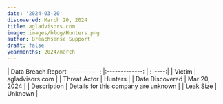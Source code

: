 ```yaml
---
date: '2024-03-20'
discovered: March 20, 2024
title: agladvisors.com
image: images/blog/Hunters.png
author: Breachsense Support
draft: false
yearmonths: 2024/march
---
```


| Data Breach Report------------:     |:-------------:    | :-----:|
| Victim      | agladvisors.com      | 
| Threat Actor      | Hunters      | 
| Date Discovered      | Mar 20, 2024      | 
| Description      | Details for this company are unknown      | 
| Leak Size      | Unknown      | 

